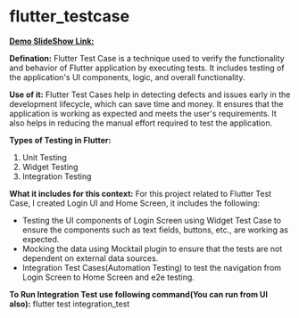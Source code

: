 # flutter_testcase

**[Demo SlideShow Link:](https://docs.google.com/presentation/d/1GGBOmWxMUtwSLExfsHF03nKK7ZCfE-KrVLoLFty4G_c/edit?usp=sharing)** 

**Defination:**
Flutter Test Case is a technique used to verify the functionality and behavior of Flutter application by executing tests. It includes testing of the application's UI components, logic, and overall functionality.

**Use of it:**
Flutter Test Cases help in detecting defects and issues early in the development lifecycle, which can save time and money. It ensures that the application is working as expected and meets the user's requirements. It also helps in reducing the manual effort required to test the application.

**Types of Testing in Flutter:**

1) Unit Testing
2) Widget Testing 
3) Integration Testing

**What it includes for this context:**
For this project related to Flutter Test Case, I created Login UI and Home Screen, it includes the following:

- Testing the UI components of Login Screen using Widget Test Case to ensure the components such as text fields, buttons, etc., are working as expected.
- Mocking the data using Mocktail plugin to ensure that the tests are not dependent on external data sources.
- Integration Test Cases(Automation Testing) to test the navigation from Login Screen to Home Screen and e2e testing.

**To Run Integration Test use following command(You can run from UI also):**
 flutter test integration_test
